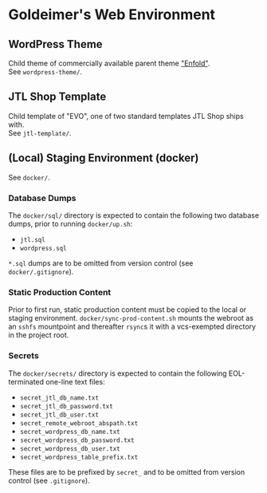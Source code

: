 # Goldeimer's Web Environment

## WordPress Theme

Child theme of commercially available parent theme
["Enfold"](https://kriesi.at/).
<br/>See `wordpress-theme/`.

## JTL Shop Template

Child template of "EVO", one of two standard templates JTL Shop ships with.
<br/>See `jtl-template/`.

## (Local) Staging Environment (docker)

See `docker/`.

### Database Dumps

The `docker/sql/` directory is expected to contain the following two database dumps,
prior to running `docker/up.sh`:

- `jtl.sql`
- `wordpress.sql`

`*.sql` dumps are to be omitted from version control (see `docker/.gitignore`).

### Static Production Content

Prior to first run, static production content must be copied to the local or
staging environment. `docker/sync-prod-content.sh` mounts the webroot as an
`sshfs` mountpoint and thereafter `rsync`s it with a vcs-exempted directory in
the project root.

### Secrets

The `docker/secrets/` directory is expected to contain the following
EOL-terminated one-line text files:

- `secret_jtl_db_name.txt`
- `secret_jtl_db_password.txt`
- `secret_jtl_db_user.txt`
- `secret_remote_webroot_abspath.txt`
- `secret_wordpress_db_name.txt`
- `secret_wordpress_db_password.txt`
- `secret_wordpress_db_user.txt`
- `secret_wordpress_table_prefix.txt`

These files are to be prefixed by `secret_` and to be omitted from version
control (see `.gitignore`).
